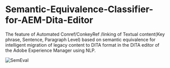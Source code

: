 # Semantic-Equivalence-Classifier-for-AEM-Dita-Editor
The feature of Automated Conref/ConkeyRef /linking of Textual content(Key phrase, Sentence, Paragraph Level) based on semantic equivalence for intelligent migration of legacy content to DITA format in the DITA editor of the Adobe Experience Manager using NLP.

![SemEval](https://user-images.githubusercontent.com/13198518/139445749-dd1bbb92-a0d1-44c4-ad19-00e7f0be8638.jpeg)
